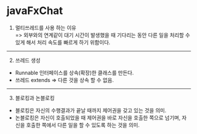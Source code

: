 # javaFxChat

1. 멀티쓰레드를 사용 하는 이유<br>
=> 외부와의 연계같이 대기 시간이 발생했을 때 기다리는 동안 다른 일을 처리할 수 있게 해서 처리 속도를 빠르게 하기 위함이다.
<hr>

2. 쓰레드 생성
- Runnable 인터페이스를 상속(확장)한 클래스를 만든다.
- 쓰레드 extends => 다른 것을 상속 할 수 없음.
<hr>

3. 블로킹과 논블로킹
- 블로킹은 자신의 수행결과가 끝날 때까지 제어권을 갖고 있는 것을 의미.
- 논블로킹은 자신이 호출되었을 때 제어권을 바로 자신을 호출한 쪽으로 넘기며, 자신을 호출한 쪽에서 다른 일을 할 수 있도록 하는 것을 의미.
